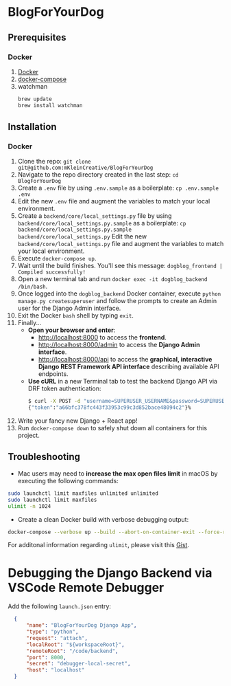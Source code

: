 # BlogForYourDog

## Prerequisites

### Docker

1. [Docker](https://docker.com)
1. [docker-compose](https://docs.docker.com/compose/install/#prerequisites)
1. watchman
    ```bash
    brew update
    brew install watchman
    ```

## Installation

### Docker

1. Clone the repo: `git clone git@github.com:mKleinCreative/BlogForYourDog`
1. Navigate to the repo directory created in the last step: `cd BlogForYourDog`
1. Create a `.env` file by using `.env.sample` as a boilerplate: `cp .env.sample .env`
1. Edit the new `.env` file and augment the variables to match your local environment.
1. Create a `backend/core/local_settings.py` file by using `backend/core/local_settings.py.sample` as a boilerplate: `cp backend/core/local_settings.py.sample backend/core/local_settings.py` Edit the new `backend/core/local_settings.py` file and augment the variables to match your local environment.
1. Execute `docker-compose up`.
1. Wait until the build finishes. You'll see this message: `dogblog_frontend | Compiled successfully!`
1. Open a new terminal tab and run `docker exec -it dogblog_backend /bin/bash`.
1. Once logged into the `dogblog_backend` Docker container, execute `python manage.py createsuperuser` and follow the prompts to create an Admin user for the Django Admin interface.
1. Exit the Docker `bash` shell by typing `exit`.
1. Finally...
    * **Open your browser and enter**:
        * [http://localhost:8000](http://localhost:8000) to access the **frontend**.
        * [http://localhost:8000/admin](http://localhost:8000/admin) to access the **Django Admin interface**.
        * [http://localhost:8000/api](http://localhost:8000/api) to access the **graphical, interactive Django REST Framework API interface** describing available API endpoints.
    * **Use cURL** in a new Terminal tab to test the backend Django API via DRF token authentication:
        ```bash
        $ curl -X POST -d "username=SUPERUSER_USERNAME&password=SUPERUSER_PASSWORD" http://localhost:8000/api/v1/auth/`
        {"token":"a66bfc378fc443f33953c99c3d852bace48094c2"}%
        ```
1. Write your fancy new Django + React app!
1. Run `docker-compose down` to safely shut down all containers for this project.

## Troubleshooting

* Mac users may need to **increase the max open files limit** in macOS by executing the following commands:

```bash
sudo launchctl limit maxfiles unlimited unlimited
sudo launchctl limit maxfiles
ulimit -n 1024
```

* Create a clean Docker build with verbose debugging output:

```bash
docker-compose --verbose up --build --abort-on-container-exit --force-recreate
```

For additonal information regarding `ulimit`, please visit this [Gist](https://gist.github.com/vgoma/4d33c2937447afd2fb9ae2ef781761f9).

# Debugging the Django Backend via VSCode Remote Debugger

Add the following `launch.json` entry:

```json
  {
      "name": "BlogForYourDog Django App",
      "type": "python",
      "request": "attach",
      "localRoot": "${workspaceRoot}",
      "remoteRoot": "/code/backend",
      "port": 8000,
      "secret": "debugger-local-secret",
      "host": "localhost"
  }
```
